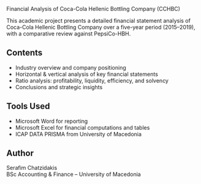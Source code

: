 Financial Analysis of Coca-Cola Hellenic Bottling Company (CCHBC)

This academic project presents a detailed financial statement analysis of Coca-Cola Hellenic Bottling Company over a five-year period (2015–2019), with a comparative review against PepsiCo-HBH.

## Contents
- Industry overview and company positioning
- Horizontal & vertical analysis of key financial statements
- Ratio analysis: profitability, liquidity, efficiency, and solvency
- Conclusions and strategic insights

## Tools Used
- Microsoft Word for reporting
- Microsoft Excel for financial computations and tables
- ICAP DATA PRISMA from University of Macedonia

## Author
Serafim Chatzidakis  
BSc Accounting & Finance – University of Macedonia

